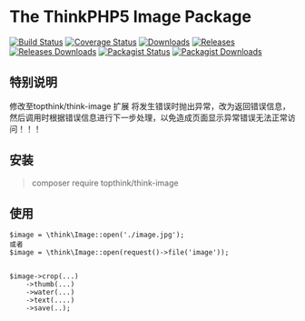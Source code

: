 # The ThinkPHP5 Image Package

[![Build Status](https://img.shields.io/travis/top-think/think-image.svg)](https://travis-ci.org/top-think/think-image)
[![Coverage Status](https://img.shields.io/codecov/c/github/top-think/think-image.svg)](https://codecov.io/github/top-think/think-image)
[![Downloads](https://img.shields.io/github/downloads/top-think/think-image/total.svg)](https://github.com/top-think/think-image/releases)
[![Releases](https://img.shields.io/github/release/top-think/think-image.svg)](https://github.com/top-think/think-image/releases/latest)
[![Releases Downloads](https://img.shields.io/github/downloads/top-think/think-image/latest/total.svg)](https://github.com/top-think/think-image/releases/latest)
[![Packagist Status](https://img.shields.io/packagist/v/top-think/think-image.svg)](https://packagist.org/packages/topthink/think-image)
[![Packagist Downloads](https://img.shields.io/packagist/dt/top-think/think-image.svg)](https://packagist.org/packages/topthink/think-image)

## 特别说明

修改至topthink/think-image 扩展
将发生错误时抛出异常，改为返回错误信息，然后调用时根据错误信息进行下一步处理，以免造成页面显示异常错误无法正常访问！！！
 
## 安装

> composer require topthink/think-image

## 使用

~~~
$image = \think\Image::open('./image.jpg');
或者
$image = \think\Image::open(request()->file('image'));


$image->crop(...)
    ->thumb(...)
    ->water(...)
    ->text(....)
    ->save(..);

~~~